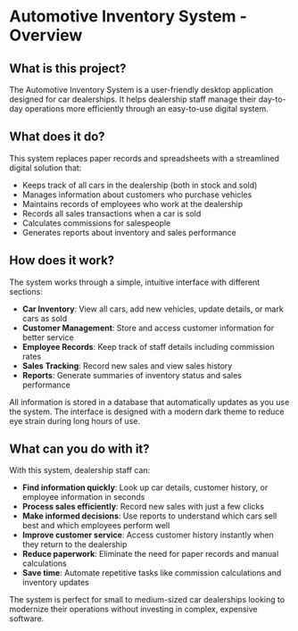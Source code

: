# Automotive Inventory System - Overview

## What is this project?

The Automotive Inventory System is a user-friendly desktop application designed for car dealerships. It helps dealership staff manage their day-to-day operations more efficiently through an easy-to-use digital system.

## What does it do?

This system replaces paper records and spreadsheets with a streamlined digital solution that:

- Keeps track of all cars in the dealership (both in stock and sold)
- Manages information about customers who purchase vehicles
- Maintains records of employees who work at the dealership
- Records all sales transactions when a car is sold
- Calculates commissions for salespeople
- Generates reports about inventory and sales performance

## How does it work?

The system works through a simple, intuitive interface with different sections:

- **Car Inventory**: View all cars, add new vehicles, update details, or mark cars as sold
- **Customer Management**: Store and access customer information for better service
- **Employee Records**: Keep track of staff details including commission rates
- **Sales Tracking**: Record new sales and view sales history
- **Reports**: Generate summaries of inventory status and sales performance

All information is stored in a database that automatically updates as you use the system. The interface is designed with a modern dark theme to reduce eye strain during long hours of use.

## What can you do with it?

With this system, dealership staff can:

- **Find information quickly**: Look up car details, customer history, or employee information in seconds
- **Process sales efficiently**: Record new sales with just a few clicks
- **Make informed decisions**: Use reports to understand which cars sell best and which employees perform well
- **Improve customer service**: Access customer history instantly when they return to the dealership
- **Reduce paperwork**: Eliminate the need for paper records and manual calculations
- **Save time**: Automate repetitive tasks like commission calculations and inventory updates

The system is perfect for small to medium-sized car dealerships looking to modernize their operations without investing in complex, expensive software.